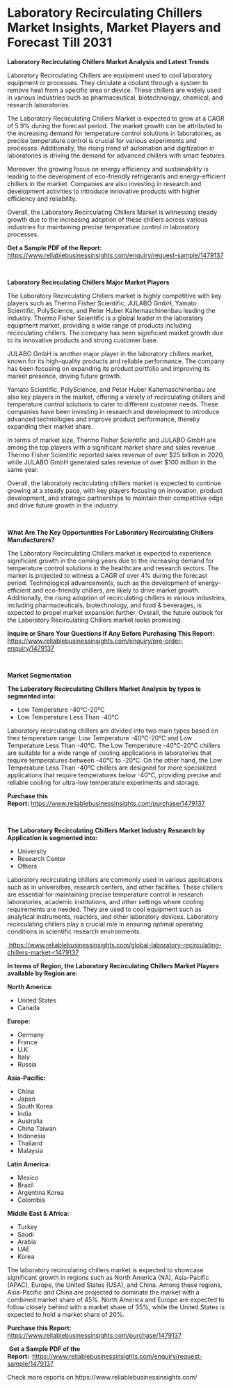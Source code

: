 <p><h1>Laboratory Recirculating Chillers Market Insights, Market Players and Forecast Till 2031</h1></p><p><strong>Laboratory Recirculating Chillers Market Analysis and Latest Trends</strong></p>
<p><p>Laboratory Recirculating Chillers are equipment used to cool laboratory equipment or processes. They circulate a coolant through a system to remove heat from a specific area or device. These chillers are widely used in various industries such as pharmaceutical, biotechnology, chemical, and research laboratories.</p><p>The Laboratory Recirculating Chillers Market is expected to grow at a CAGR of 5.9% during the forecast period. The market growth can be attributed to the increasing demand for temperature control solutions in laboratories, as precise temperature control is crucial for various experiments and processes. Additionally, the rising trend of automation and digitization in laboratories is driving the demand for advanced chillers with smart features.</p><p>Moreover, the growing focus on energy efficiency and sustainability is leading to the development of eco-friendly refrigerants and energy-efficient chillers in the market. Companies are also investing in research and development activities to introduce innovative products with higher efficiency and reliability.</p><p>Overall, the Laboratory Recirculating Chillers Market is witnessing steady growth due to the increasing adoption of these chillers across various industries for maintaining precise temperature control in laboratory processes.</p></p>
<p><strong>Get a Sample PDF of the Report:&nbsp;</strong> <a href="https://www.reliablebusinessinsights.com/enquiry/request-sample/1479137">https://www.reliablebusinessinsights.com/enquiry/request-sample/1479137</a></p>
<p>&nbsp;</p>
<p><strong>Laboratory Recirculating Chillers Major Market Players</strong></p>
<p><p>The Laboratory Recirculating Chillers market is highly competitive with key players such as Thermo Fisher Scientific, JULABO GmbH, Yamato Scientific, PolyScience, and Peter Huber Kaltemaschinenbau leading the industry. Thermo Fisher Scientific is a global leader in the laboratory equipment market, providing a wide range of products including recirculating chillers. The company has seen significant market growth due to its innovative products and strong customer base.</p><p>JULABO GmbH is another major player in the laboratory chillers market, known for its high-quality products and reliable performance. The company has been focusing on expanding its product portfolio and improving its market presence, driving future growth.</p><p>Yamato Scientific, PolyScience, and Peter Huber Kaltemaschinenbau are also key players in the market, offering a variety of recirculating chillers and temperature control solutions to cater to different customer needs. These companies have been investing in research and development to introduce advanced technologies and improve product performance, thereby expanding their market share.</p><p>In terms of market size, Thermo Fisher Scientific and JULABO GmbH are among the top players with a significant market share and sales revenue. Thermo Fisher Scientific reported sales revenue of over $25 billion in 2020, while JULABO GmbH generated sales revenue of over $100 million in the same year.</p><p>Overall, the laboratory recirculating chillers market is expected to continue growing at a steady pace, with key players focusing on innovation, product development, and strategic partnerships to maintain their competitive edge and drive future growth in the industry.</p></p>
<p>&nbsp;</p>
<p><strong>What Are The Key Opportunities For Laboratory Recirculating Chillers Manufacturers?</strong></p>
<p><p>The Laboratory Recirculating Chillers market is expected to experience significant growth in the coming years due to the increasing demand for temperature control solutions in the healthcare and research sectors. The market is projected to witness a CAGR of over 4% during the forecast period. Technological advancements, such as the development of energy-efficient and eco-friendly chillers, are likely to drive market growth. Additionally, the rising adoption of recirculating chillers in various industries, including pharmaceuticals, biotechnology, and food & beverages, is expected to propel market expansion further. Overall, the future outlook for the Laboratory Recirculating Chillers market looks promising.</p></p>
<p><strong>Inquire or Share Your Questions If Any Before Purchasing This Report:</strong> <a href="https://www.reliablebusinessinsights.com/enquiry/pre-order-enquiry/1479137">https://www.reliablebusinessinsights.com/enquiry/pre-order-enquiry/1479137</a></p>
<p>&nbsp;</p>
<p><strong>Market Segmentation</strong></p>
<p><strong>The Laboratory Recirculating Chillers Market Analysis by types is segmented into:</strong></p>
<p><ul><li>Low Temperature -40℃-20℃</li><li>Low Temperature Less Than -40℃</li></ul></p>
<p><p>Laboratory recirculating chillers are divided into two main types based on their temperature range: Low Temperature -40℃-20℃ and Low Temperature Less Than -40℃. The Low Temperature -40℃-20℃ chillers are suitable for a wide range of cooling applications in laboratories that require temperatures between -40℃ to -20℃. On the other hand, the Low Temperature Less Than -40℃ chillers are designed for more specialized applications that require temperatures below -40℃, providing precise and reliable cooling for ultra-low temperature experiments and storage.</p></p>
<p><strong>Purchase this Report:&nbsp;</strong><a href="https://www.reliablebusinessinsights.com/purchase/1479137">https://www.reliablebusinessinsights.com/purchase/1479137</a></p>
<p>&nbsp;</p>
<p><strong>The Laboratory Recirculating Chillers Market Industry Research by Application is segmented into:</strong></p>
<p><ul><li>University</li><li>Research Center</li><li>Others</li></ul></p>
<p><p>Laboratory recirculating chillers are commonly used in various applications such as in universities, research centers, and other facilities. These chillers are essential for maintaining precise temperature control in research laboratories, academic institutions, and other settings where cooling requirements are needed. They are used to cool equipment such as analytical instruments, reactors, and other laboratory devices. Laboratory recirculating chillers play a crucial role in ensuring optimal operating conditions in scientific research environments.</p></p>
<p><a href="https://www.reliablebusinessinsights.com/global-laboratory-recirculating-chillers-market-r1479137">&nbsp;https://www.reliablebusinessinsights.com/global-laboratory-recirculating-chillers-market-r1479137</a></p>
<p><strong>In terms of Region, the Laboratory Recirculating Chillers Market Players available by Region are:</strong></p>
<p>
    <p> <strong> North America: </strong>
        <ul>
            <li>United States</li>
            <li>Canada</li>
        </ul>
        </p> 
    <p> <strong> Europe: </strong>
        <ul>
            <li>Germany</li>
            <li>France</li>
            <li>U.K.</li>
            <li>Italy</li>
            <li>Russia</li>
        </ul>
        </p> 
    <p> <strong> Asia-Pacific: </strong>
        <ul>
            <li>China</li>
            <li>Japan</li>
            <li>South Korea</li>
            <li>India</li>
            <li>Australia</li>
            <li>China Taiwan</li>
            <li>Indonesia</li>
            <li>Thailand</li>
            <li>Malaysia</li>
        </ul>
        </p> 
    <p> <strong> Latin America: </strong>
        <ul>
            <li>Mexico</li>
            <li>Brazil</li>
            <li>Argentina Korea</li>
            <li>Colombia</li>
        </ul>
        </p> 
    <p> <strong> Middle East & Africa: </strong>
        <ul>
            <li>Turkey</li>
            <li>Saudi</li>
            <li>Arabia</li>
            <li>UAE</li>
            <li>Korea</li>
        </ul>
    </p>
    </p>
<p><p>The laboratory recirculating chillers market is expected to showcase significant growth in regions such as North America (NA), Asia-Pacific (APAC), Europe, the United States (USA), and China. Among these regions, Asia-Pacific and China are projected to dominate the market with a combined market share of 45%. North America and Europe are expected to follow closely behind with a market share of 35%, while the United States is expected to hold a market share of 20%.</p></p>
<p><strong>Purchase this Report: </strong><a href="https://www.reliablebusinessinsights.com/purchase/1479137">https://www.reliablebusinessinsights.com/purchase/1479137</a></p>
<p>&nbsp;<strong>Get a Sample PDF of the Report:&nbsp;&nbsp;</strong><a href="https://www.reliablebusinessinsights.com/enquiry/request-sample/1479137">https://www.reliablebusinessinsights.com/enquiry/request-sample/1479137</a></p>
<p><strong></strong></p>
<p>Check more reports on https://www.reliablebusinessinsights.com/</p>